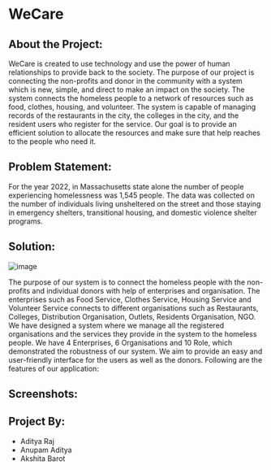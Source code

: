 # WeCare

## About the Project:

WeCare is created to use technology and use the power of human relationships to provide back to the society. The purpose of our project is connecting the non-profits and donor in the community with a system which is new, simple, and direct to make an impact on the society. The system connects the homeless people to a network of resources such as food, clothes, housing, and volunteer. The system is capable of managing records of the restaurants in the city, the colleges in the city, and the resident users who register for the service. Our goal is to provide an efficient solution to allocate the resources and make sure that help reaches to the people who need it.

## Problem Statement:

For the year 2022, in Massachusetts state alone the number of people experiencing homelessness was 1,545 people. The data was collected on the number of individuals living unsheltered on the street and those staying in emergency shelters, transitional housing, and domestic violence shelter programs. 

## Solution:

![image](https://user-images.githubusercontent.com/114847017/206884631-077d3cbf-6b20-4aae-8888-25aaa1cb12b9.png)




The purpose of our system is to connect the homeless people with the non-profits and individual donors with help of enterprises and organisation. The enterprises such as Food Service, Clothes Service, Housing Service and Volunteer Service connects to different organisations such as Restaurants, Colleges, Distribution Organisation, Outlets, Residents Organisation, NGO. We have designed a system where we manage all the registered organisations and the services they provide in the system to the homeless people. We have 4 Enterprises, 6 Organisations and 10 Role, which demonstrated the robustness of our system. We aim to provide an easy and user-friendly interface for the users as well as the donors. 
Following are the features of our application:


## Screenshots:


## Project By:
- Aditya Raj
- Anupam Aditya
- Akshita Barot
